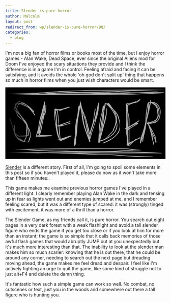 ```yaml
---
title: Slender is pure horror
author: Malcolm
layout: post
redirect_from: wp/slender-is-pure-horror/98/
categories:
  - blog
---
```


I'm not a big fan of horror films or books most of the time, but I enjoy horror games - Alan Wake, Dead Space, ever since the original Aliens mod for Doom I've enjoyed the scary situations they provide and I think the difference is in a game I'm in control. Feeling afraid and facing it can be satisfying, and it avoids the whole 'oh god don't split up' thing that happens so much in horror films when you just wish characters would be smart.

![Slender](/assets/slender.png)

[Slender][1] is a different story. First of all, I'm going to spoil some elements in this post so if you haven't played it, please do now as it won't take more than fifteen minutes:.

This game makes me examine previous horror games I've played in a different light. I clearly remember playing Alan Wake in the dark and tensing up in fear as lights went out and enemies jumped at me, and I remember feeling scared, but it was a different type of scared: it was (strongly) tinged with excitement, it was more of a thrill than a horror.

The Slender Game, as my friends call it, is pure horror. You search out eight pages in a very dark forest with a weak flashlight and avoid a tall slender figure who ends the game if you get too close or if you look at him for more than an instant; the game is so simple that it calls back memories of those awful flash games that would abruptly JUMP out at you unexpectedly but it's much more interesting than that. The inability to look at the slender man makes him so much scarier: knowing that he is out there, that he could be around any corner, needing to search out the next page but dreading moving ahead, the game makes me feel dread and despair. I feel like I'm actively fighting an urge to quit the game, like some kind of struggle not to just alt+F4 and delete the damn thing.

It's fantastic how such a simple game can work so well. No combat, no cutscenes or text, just you in the woods and somewhere out there a tall figure who is hunting you.

 [1]: http://www.parsecproductions.net/slender/